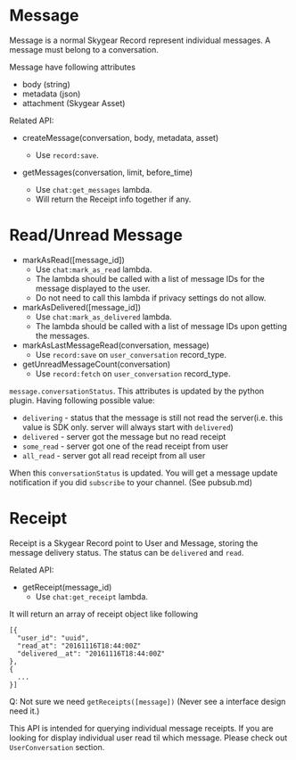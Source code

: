 # Message

Message is a normal Skygear Record represent individual messages. A message
must belong to a conversation.

Message have following attributes

- body (string)
- metadata (json)
- attachment (Skygear Asset)

Related API:

- createMessage(conversation, body, metadata, asset)
  - Use `record:save`.

- getMessages(conversation, limit, before_time)
  - Use `chat:get_messages` lambda.
  - Will return the Receipt info together if any.


# Read/Unread Message
- markAsRead([message_id])
  - Use `chat:mark_as_read` lambda.
  - The lambda should be called with a list of message IDs for the message
    displayed to the user.
  - Do not need to call this lambda if privacy settings do not allow.
- markAsDelivered([message_id])
  - Use `chat:mark_as_delivered` lambda.
  - The lambda should be called with a list of message IDs upon getting
    the messages.
- markAsLastMessageRead(conversation, message)
  - Use `record:save` on `user_conversation` record_type.
- getUnreadMessageCount(conversation)
  - Use `record:fetch` on `user_conversation` record_type.

`message.conversationStatus`. This attributes is updated by the python plugin.
Having following possible value:

- `delivering` - status that the message is still not read the server(i.e.
  this value is SDK only. server will always start with `delivered`)
- `delivered` - server got the message but no read receipt
- `some_read` - server got one of the read receipt from user
- `all_read` - server got all read receipt from all user

When this `conversationStatus` is updated. You will get a message update
notification if you did `subscribe` to your channel. (See pubsub.md)

# Receipt

Receipt is a Skygear Record point to User and Message, storing the message
delivery status. The status can be `delivered` and `read`.

Related API:

- getReceipt(message_id)
  - Use `chat:get_receipt` lambda.

It will return an array of receipt object like following

```
[{
  "user_id": "uuid",
  "read_at": "20161116T18:44:00Z"
  "delivered__at": "20161116T18:44:00Z"
},
{
  ...
}]
```

Q: Not sure we need `getReceipts([message])` (Never see a interface design
need it.)

This API is intended for querying individual message receipts. If you are
looking for display individual user read til which message. Please check out
`UserConversation` section.
